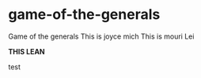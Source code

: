 # game-of-the-generals
Game of the generals
This is joyce
mich
This is mouri
Lei

**THIS LEAN**

test